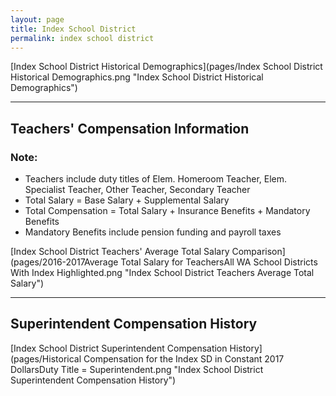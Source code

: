 ```yaml
---
layout: page
title: Index School District
permalink: index school district
---
```



[Index School District Historical Demographics](pages/Index School District Historical Demographics.png "Index School District Historical Demographics")

___

## Teachers' Compensation Information
### Note:
- Teachers include duty titles of Elem. Homeroom Teacher, Elem. Specialist Teacher, Other Teacher, Secondary Teacher
- Total Salary = Base Salary + Supplemental Salary
- Total Compensation = Total Salary + Insurance Benefits + Mandatory Benefits
- Mandatory Benefits include pension funding and payroll taxes

[Index School District Teachers' Average Total Salary Comparison](pages/2016-2017Average Total Salary for TeachersAll WA School Districts With Index Highlighted.png "Index School District Teachers Average Total Salary")


___

## Superintendent Compensation History

[Index School District Superintendent Compensation History](pages/Historical Compensation for the Index SD in Constant 2017 DollarsDuty Title = Superintendent.png "Index School District Superintendent Compensation History")

